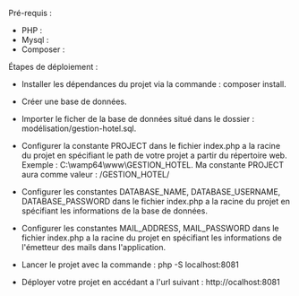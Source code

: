 Pré-requis : 

- PHP : 
- Mysql : 
- Composer : 


Étapes de déploiement : 

- Installer les dépendances du projet via la commande : composer install.

- Créer une base de données.

- Importer le ficher de la base de données situé dans le dossier : modélisation/gestion-hotel.sql.

- Configurer la constante PROJECT dans le fichier index.php a la racine du projet en spécifiant le path de votre projet a partir du répertoire web. 
Exemple : C:\wamp64\www\GESTION_HOTEL. Ma constante PROJECT aura comme valeur : /GESTION_HOTEL/

- Configurer les constantes DATABASE_NAME, DATABASE_USERNAME, DATABASE_PASSWORD dans le fichier index.php a la racine du projet en spécifiant les informations de la base de données.

- Configurer les constantes MAIL_ADDRESS, MAIL_PASSWORD dans le fichier index.php a la racine du projet en spécifiant les informations de l'émetteur des mails dans l'application.

- Lancer le projet avec la commande : php -S localhost:8081

- Déployer votre projet en accédant a l'url suivant : http://ocalhost:8081